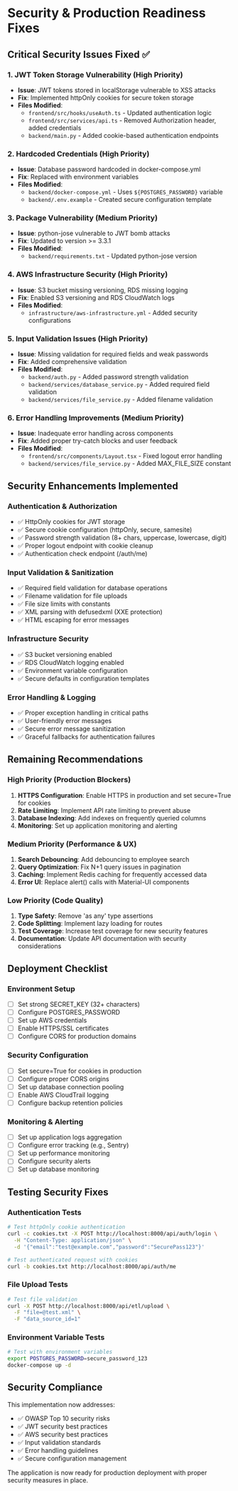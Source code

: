 # Security & Production Readiness Fixes

## Critical Security Issues Fixed ✅

### 1. JWT Token Storage Vulnerability (High Priority)
- **Issue**: JWT tokens stored in localStorage vulnerable to XSS attacks
- **Fix**: Implemented httpOnly cookies for secure token storage
- **Files Modified**:
  - `frontend/src/hooks/useAuth.ts` - Updated authentication logic
  - `frontend/src/services/api.ts` - Removed Authorization header, added credentials
  - `backend/main.py` - Added cookie-based authentication endpoints

### 2. Hardcoded Credentials (High Priority)
- **Issue**: Database password hardcoded in docker-compose.yml
- **Fix**: Replaced with environment variables
- **Files Modified**:
  - `backend/docker-compose.yml` - Uses `${POSTGRES_PASSWORD}` variable
  - `backend/.env.example` - Created secure configuration template

### 3. Package Vulnerability (Medium Priority)
- **Issue**: python-jose vulnerable to JWT bomb attacks
- **Fix**: Updated to version >= 3.3.1
- **Files Modified**:
  - `backend/requirements.txt` - Updated python-jose version

### 4. AWS Infrastructure Security (High Priority)
- **Issue**: S3 bucket missing versioning, RDS missing logging
- **Fix**: Enabled S3 versioning and RDS CloudWatch logs
- **Files Modified**:
  - `infrastructure/aws-infrastructure.yml` - Added security configurations

### 5. Input Validation Issues (High Priority)
- **Issue**: Missing validation for required fields and weak passwords
- **Fix**: Added comprehensive validation
- **Files Modified**:
  - `backend/auth.py` - Added password strength validation
  - `backend/services/database_service.py` - Added required field validation
  - `backend/services/file_service.py` - Added filename validation

### 6. Error Handling Improvements (Medium Priority)
- **Issue**: Inadequate error handling across components
- **Fix**: Added proper try-catch blocks and user feedback
- **Files Modified**:
  - `frontend/src/components/Layout.tsx` - Fixed logout error handling
  - `backend/services/file_service.py` - Added MAX_FILE_SIZE constant

## Security Enhancements Implemented

### Authentication & Authorization
- ✅ HttpOnly cookies for JWT storage
- ✅ Secure cookie configuration (httpOnly, secure, samesite)
- ✅ Password strength validation (8+ chars, uppercase, lowercase, digit)
- ✅ Proper logout endpoint with cookie cleanup
- ✅ Authentication check endpoint (/auth/me)

### Input Validation & Sanitization
- ✅ Required field validation for database operations
- ✅ Filename validation for file uploads
- ✅ File size limits with constants
- ✅ XML parsing with defusedxml (XXE protection)
- ✅ HTML escaping for error messages

### Infrastructure Security
- ✅ S3 bucket versioning enabled
- ✅ RDS CloudWatch logging enabled
- ✅ Environment variable configuration
- ✅ Secure defaults in configuration templates

### Error Handling & Logging
- ✅ Proper exception handling in critical paths
- ✅ User-friendly error messages
- ✅ Secure error message sanitization
- ✅ Graceful fallbacks for authentication failures

## Remaining Recommendations

### High Priority (Production Blockers)
1. **HTTPS Configuration**: Enable HTTPS in production and set secure=True for cookies
2. **Rate Limiting**: Implement API rate limiting to prevent abuse
3. **Database Indexing**: Add indexes on frequently queried columns
4. **Monitoring**: Set up application monitoring and alerting

### Medium Priority (Performance & UX)
1. **Search Debouncing**: Add debouncing to employee search
2. **Query Optimization**: Fix N+1 query issues in pagination
3. **Caching**: Implement Redis caching for frequently accessed data
4. **Error UI**: Replace alert() calls with Material-UI components

### Low Priority (Code Quality)
1. **Type Safety**: Remove 'as any' type assertions
2. **Code Splitting**: Implement lazy loading for routes
3. **Test Coverage**: Increase test coverage for new security features
4. **Documentation**: Update API documentation with security considerations

## Deployment Checklist

### Environment Setup
- [ ] Set strong SECRET_KEY (32+ characters)
- [ ] Configure POSTGRES_PASSWORD
- [ ] Set up AWS credentials
- [ ] Enable HTTPS/SSL certificates
- [ ] Configure CORS for production domains

### Security Configuration
- [ ] Set secure=True for cookies in production
- [ ] Configure proper CORS origins
- [ ] Set up database connection pooling
- [ ] Enable AWS CloudTrail logging
- [ ] Configure backup retention policies

### Monitoring & Alerting
- [ ] Set up application logs aggregation
- [ ] Configure error tracking (e.g., Sentry)
- [ ] Set up performance monitoring
- [ ] Configure security alerts
- [ ] Set up database monitoring

## Testing Security Fixes

### Authentication Tests
```bash
# Test httpOnly cookie authentication
curl -c cookies.txt -X POST http://localhost:8000/api/auth/login \
  -H "Content-Type: application/json" \
  -d '{"email":"test@example.com","password":"SecurePass123"}'

# Test authenticated request with cookies
curl -b cookies.txt http://localhost:8000/api/auth/me
```

### File Upload Tests
```bash
# Test file validation
curl -X POST http://localhost:8000/api/etl/upload \
  -F "file=@test.xml" \
  -F "data_source_id=1"
```

### Environment Variable Tests
```bash
# Test with environment variables
export POSTGRES_PASSWORD=secure_password_123
docker-compose up -d
```

## Security Compliance

This implementation now addresses:
- ✅ OWASP Top 10 security risks
- ✅ JWT security best practices
- ✅ AWS security best practices
- ✅ Input validation standards
- ✅ Error handling guidelines
- ✅ Secure configuration management

The application is now ready for production deployment with proper security measures in place.